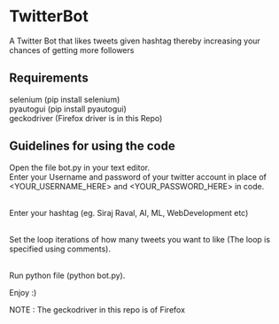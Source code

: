 # TwitterBot
A Twitter Bot that likes tweets given hashtag thereby increasing your chances of getting more followers<br>

## Requirements
selenium (pip install selenium)<br>
pyautogui (pip install pyautogui)<br>
geckodriver (Firefox driver is in this Repo)

## Guidelines for using the code
Open the file bot.py in your text editor.
<br>Enter your Username and password of your twitter account in place of <YOUR_USERNAME_HERE> and <YOUR_PASSWORD_HERE> in code.

<br>Enter your hashtag (eg. Siraj Raval, AI, ML, WebDevelopment etc)

<br>Set the loop iterations of how many tweets you want to like (The loop is specified using comments).

<br> Run python file (python bot.py). <br>

Enjoy :) <br>

NOTE : The geckodriver in this repo is of Firefox
